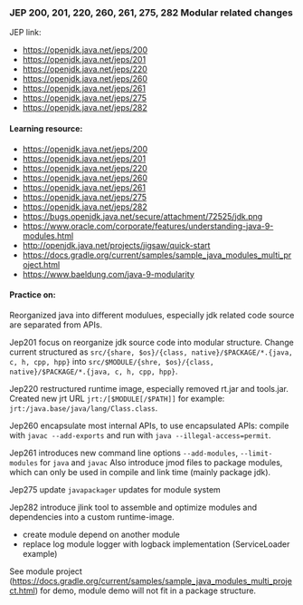 ### JEP 200, 201, 220, 260, 261, 275, 282 Modular related changes

JEP link: 
- https://openjdk.java.net/jeps/200
- https://openjdk.java.net/jeps/201
- https://openjdk.java.net/jeps/220
- https://openjdk.java.net/jeps/260
- https://openjdk.java.net/jeps/261
- https://openjdk.java.net/jeps/275
- https://openjdk.java.net/jeps/282

#### Learning resource:
- https://openjdk.java.net/jeps/200
- https://openjdk.java.net/jeps/201
- https://openjdk.java.net/jeps/220
- https://openjdk.java.net/jeps/260
- https://openjdk.java.net/jeps/261
- https://openjdk.java.net/jeps/275
- https://openjdk.java.net/jeps/282
- https://bugs.openjdk.java.net/secure/attachment/72525/jdk.png
- https://www.oracle.com/corporate/features/understanding-java-9-modules.html
- http://openjdk.java.net/projects/jigsaw/quick-start
- https://docs.gradle.org/current/samples/sample_java_modules_multi_project.html
- https://www.baeldung.com/java-9-modularity

#### Practice on:
Reorganized java into different modulues, especially jdk related code source are separated from APIs.

Jep201 focus on reorganize jdk source code into modular structure. 
Change current structured as `src/{share, $os}/{class, native}/$PACKAGE/*.{java, c, h, cpp, hpp}` into
`src/$MODULE/{shre, $os}/{class, native}/$PACKAGE/*.{java, c, h, cpp, hpp}`.

Jep220 restructured runtime image, especially removed rt.jar and tools.jar. 
Created new jrt URL `jrt:/[$MODULE[/$PATH]]` for example: `jrt:/java.base/java/lang/Class.class`.

Jep260 encapsulate most internal APIs, to use encapsulated APIs: compile with `javac --add-exports` and 
run with `java --illegal-access=permit`.

Jep261 introduces new command line options `--add-modules`, `--limit-modules` for `java` and `javac`
Also introduce jmod files to package modules, which can only be used in compile and link time (mainly package jdk).

Jep275 update `javapackager` updates for module system

Jep282 introduce jlink tool to assemble and optimize modules and dependencies into a custom runtime-image.

- create module depend on another module
- replace log module logger with logback implementation (ServiceLoader example)

See module project (https://docs.gradle.org/current/samples/sample_java_modules_multi_project.html) for demo, module demo will not fit in a package structure.
